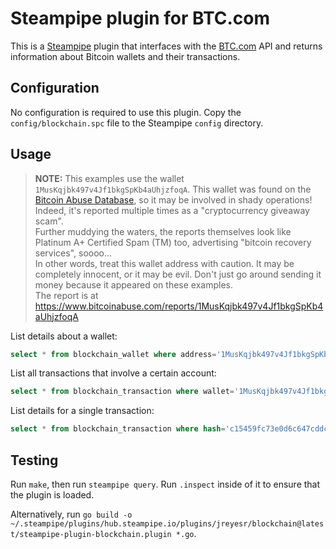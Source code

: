 # Steampipe plugin for BTC.com

This is a [Steampipe](https://steampipe.io) plugin that interfaces with the [BTC.com](https://btc.com) API and returns information about Bitcoin wallets and their transactions.

## Configuration

No configuration is required to use this plugin. Copy the `config/blockchain.spc` file to the Steampipe `config` directory.

## Usage

> **NOTE:** This examples use the wallet `1MusKqjbk497v4Jf1bkgSpKb4aUhjzfoqA`. This wallet was found on the [Bitcoin Abuse Database](https://www.bitcoinabuse.com), so it may be involved in shady operations! Indeed, it's reported multiple times as a "cryptocurrency giveaway scam".  
Further muddying the waters, the reports themselves look like Platinum A+ Certified Spam (TM) too, advertising "bitcoin recovery services", soooo...  
In other words, treat this wallet address with caution. It may be completely innocent, or it may be evil. Don't just go around sending it money because it appeared on these examples.  
The report is at <https://www.bitcoinabuse.com/reports/1MusKqjbk497v4Jf1bkgSpKb4aUhjzfoqA>

List details about a wallet:

```sql
select * from blockchain_wallet where address='1MusKqjbk497v4Jf1bkgSpKb4aUhjzfoqA'
```

List all transactions that involve a certain account:

```sql
select * from blockchain_transaction where wallet='1MusKqjbk497v4Jf1bkgSpKb4aUhjzfoqA' order by time desc
```

List details for a single transaction:

```sql
select * from blockchain_transaction where hash='c15459fc73e0d6c647cddc003beab6241475c479ed45dc7ae3743164f5cbd100'
```

## Testing

Run `make`, then run `steampipe query`. Run `.inspect` inside of it to ensure that the plugin is loaded.

Alternatively, run `go build -o ~/.steampipe/plugins/hub.steampipe.io/plugins/jreyesr/blockchain@latest/steampipe-plugin-blockchain.plugin *.go`.
